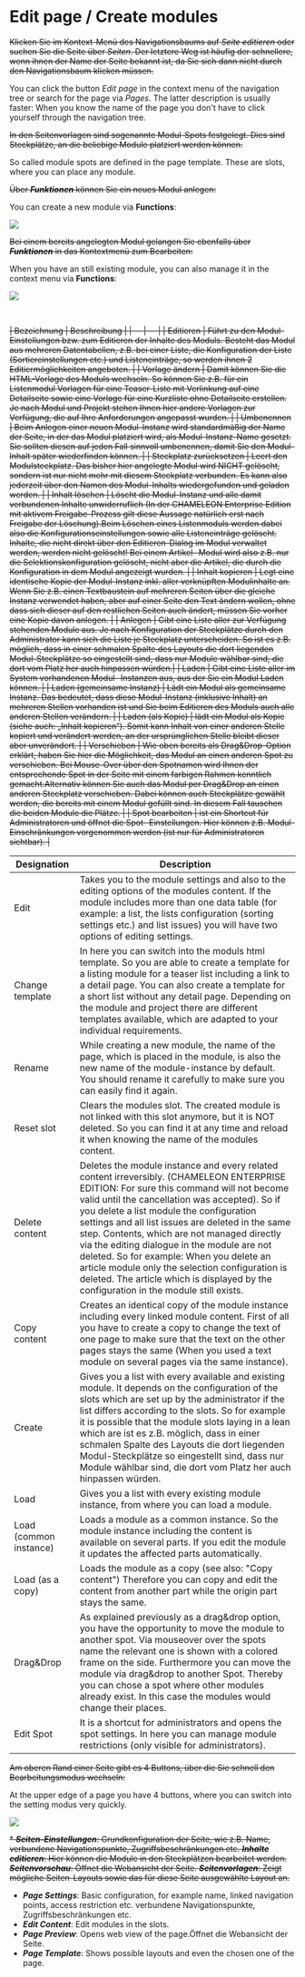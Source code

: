 # Edit page / Create modules

~~Klicken Sie im Kontext-Menü des Navigationsbaums auf *Seite editieren* oder suchen Sie die Seite über *Seiten*. Der letztere Weg ist häufig der schnellere, wenn ihnen der Name der Seite bekannt ist, da Sie sich dann nicht durch den Navigationsbaum klicken müssen.~~

You can click the button *Edit page* in the context menu of the navigation tree or search for the page via *Pages*. The latter description is usually faster: When you know the name of the page you don't have to click yourself through the navigation tree.

~~In den Seitenvorlagen sind sogenannte Modul-Spots festgelegt. Dies sind Steckplätze, an die beliebige Module platziert werden können.~~

So called module spots are defined in the page template. These are slots, where you can place any module.

~~Über ***Funktionen*** können Sie ein neues Modul anlegen:~~

You can create a new module via **Functions**:

![](bild19.png)

~~Bei einem bereits angelegten Modul gelangen Sie ebenfalls über ***Funktionen*** in das Kontextmenü zum Bearbeiten:~~

When you have an still existing module, you can also manage it in the context menu via **Functions**:

![](bild20.png)

<br>

~~| Bezeichnung | Beschreibung |
| -- | -- |
| Editieren | Führt zu den Modul-Einstellungen bzw. zum Editieren der Inhalte des Moduls. Besteht das Modul aus mehreren Datentabellen, z.B. bei einer Liste, die Konfiguration der Liste (Sortiereinstellungen etc.) und Listeneinträge, so werden ihnen 2 Editiermöglichkeiten angeboten. |
| Vorlage ändern | Damit können Sie die HTML-Vorlage des Moduls wechseln. So können Sie z.B. für ein Listenmodul Vorlagen für eine Teaser-Liste mit Verlinkung auf eine Detailseite sowie eine Vorlage für eine Kurzliste ohne Detailseite erstellen. Je nach Modul und Projekt stehen Ihnen hier andere Vorlagen zur Verfügung, die auf Ihre Anforderungen angepasst wurden. |
| Umbenennen | Beim Anlegen einer neuen Modul-Instanz wird standardmäßig der Name der Seite, in der das Modul platziert wird, als Modul-Instanz-Name gesetzt. Sie sollten diesen auf jeden Fall sinnvoll umbenennen, damit Sie den Modul-Inhalt später wiederfinden können. |
| Steckplatz zurücksetzen | Leert den Modulsteckplatz. Das bisher hier angelegte Modul wird NICHT gelöscht, sondern ist nur nicht mehr mit diesem Steckplatz verbunden. Es kann also jederzeit über den Namen des Modul-Inhalts wiedergefunden und geladen werden. |
| Inhalt löschen | Löscht die Modul-Instanz und alle damit verbundenen Inhalte unwiderruflich (In der CHAMELEON Enterprise Edition mit aktivem Freigabe-Prozess gilt diese Aussage natürlich erst nach Freigabe der Löschung).Beim Löschen eines Listenmoduls werden dabei also die Konfigurationseinstellungen sowie alle Listeneinträge gelöscht. Inhalte, die nicht direkt über den Editieren-Dialog im Modul verwaltet werden, werden nicht gelöscht! Bei einem Artikel- Modul wird also z.B. nur die Selektionskonfiguration gelöscht, nicht aber die Artikel, die durch die Konfiguration in dem Modul angezeigt wurden. |
| Inhalt kopieren | Legt eine identische Kopie der Modul-Instanz inkl. aller verknüpften Modulinhalte an. Wenn Sie z.B. einen Textbaustein auf mehreren Seiten über die gleiche Instanz verwendet haben, aber auf einer Seite den Text ändern wollen, ohne dass sich dieser auf den restlichen Seiten auch ändert, müssen Sie vorher eine Kopie davon anlegen. |
| Anlegen | Gibt eine Liste aller zur Verfügung stehenden Module aus. Je nach Konfiguration der Steckplätze durch den Administrator kann sich die Liste je Steckplatz unterscheiden. So ist es z.B. möglich, dass in einer schmalen Spalte des Layouts die dort liegenden Modul-Steckplätze so eingestellt sind, dass nur Module wählbar sind, die dort vom Platz her auch hinpassen würden.|
| Laden | Gibt eine Liste aller im System vorhandenen Modul- Instanzen aus, aus der Sie ein Modul Laden können. |
| Laden (gemeinsame Instanz) | Lädt ein Modul als gemeinsame Instanz. Das bedeutet, dass diese Modul-Instanz (inklusive Inhalt) an mehreren Stellen vorhanden ist und Sie beim Editieren des Moduls auch alle anderen Stellen verändern. |
| Laden (als Kopie) | lädt ein Modul als Kopie (siehe auch: „Inhalt kopieren“). Somit kann Inhalt von einer anderen Stelle kopiert und verändert werden, an der ursprünglichen Stelle bleibt dieser aber unverändert. |
| Verschieben | Wie oben bereits als Drag&Drop-Option erklärt, haben Sie hier die Möglichkeit, das Modul an einen anderen Spot zu verschieben. Bei Mouse-Over über den Spotnamen wird Ihnen der entsprechende Spot in der Seite mit einem farbigen Rahmen kenntlich gemacht.Alternativ können Sie auch das Modul per Drag&Drop an einen anderen Steckplatz verschieben. Dabei können auch Steckplätze gewählt werden, die bereits mit einem Modul gefüllt sind. In diesem Fall tauschen die beiden Module die Plätze. |
| Spot bearbeiten | ist ein Shortcut für Administratoren und öffnet die Spot- Einstellungen. Hier können z.B. Modul-Einschränkungen vorgenommen werden (ist nur für Administratoren sichtbar). |~~


| Designation | Description |
| -- | -- |
| Edit | Takes you to the module settings and also to the editing options of the modules content. If the module includes more than one data table (for example: a list, the lists configuration (sorting settings etc.) and list issues) you will have two options of editing settings. |
| Change template | In here you can switch into the moduls html template. So you are able to  create a template for a listing module for a teaser list including a link to a detail page. You can also create a template for a short list without any detail page. Depending on the module and project there are different templates available, which are adapted to your individual requirements. |
| Rename | While creating a new module, the name of the page, which is placed in the module, is also the new name of the module-instance by default. You should rename it carefully to make sure you can easily find it again. |
| Reset slot | Clears the modules slot. The created module is not linked with this slot anymore, but it is NOT deleted. So you can find it at any time and reload it when knowing the name of the modules content. |
| Delete content | Deletes the module instance and every related content irreversibly. (CHAMELEON ENTERPRISE EDITION: For sure this command will not become valid until the cancellation was accepted). So if you delete a list module the configuration settings and all list issues are deleted in the same step. Contents, which are not managed directly via the editing dialogue in the module are not deleted. So for example: When you delete an article module only the selection configuration is deleted. The article which is displayed by the configuration in the module still exists. |
| Copy content | Creates an identical copy of the module instance including every linked module content. First of all you have to create a copy to change the text of one page to make sure that the text on the other pages stays the same (When you used a text module on several pages via the same instance). |
| Create | Gives you a list with every available and existing module. It depends on the configuration of the slots which are set up by the administrator if the list differs according to the slots. So for example it is possible that the module slots laying in a lean which are   ist es z.B. möglich, dass in einer schmalen Spalte des Layouts die dort liegenden Modul-Steckplätze so eingestellt sind, dass nur Module wählbar sind, die dort vom Platz her auch hinpassen würden.|
| Load | Gives you a list with every existing module instance, from where you can load a module. |
| Load (common instance) | Loads a module as a common instance. So the module instance including the content is available on several parts. If you edit the module it updates the affected parts automatically. |
| Load (as a copy) | Loads the module as a copy (see also: "Copy content") Therefore you can copy and edit the content from another part while the origin part stays the same. |
| Drag&Drop | As explained previously as a drag&drop option, you have the opportunity to move the module to another spot. Via mouseover over the spots name the relevant one is shown  with a colored frame on the side. Furthermore you can move the module via drag&drop to another Spot. Thereby you can chose a spot where other modules already exist. In this case the modules would change their places. |
| Edit Spot | It is a shortcut for administrators and opens the spot settings. In here you can manage module restrictions (only visible for administrators). |


~~Am oberen Rand einer Seite gibt es 4 Buttons, über die Sie schnell den Bearbeitungsmodus wechseln:~~

At the upper edge of a page you have 4 buttons, where you can switch into the setting modus very quickly.

![](bild21.png)

~~* ***Seiten-Einstellungen***: Grundkonfiguration der Seite, wie z.B. Name, verbundene Navigationspunkte, Zugriffsbeschränkungen etc. 
***Inhalte editieren***: Hier können die Module in den Steckplätzen bearbeitet werden.
***Seitenvorschau***: Öffnet die Webansicht der Seite. 
***Seitenvorlagen***: Zeigt mögliche Seiten-Layouts sowie das für diese Seite ausgewählte Layout an.~~



* ***Page Settings***: Basic configuration, for example name, linked navigation points, access restriction etc. verbundene Navigationspunkte, Zugriffsbeschränkungen etc.
* ***Edit Content***: Edit modules in the slots.
* ***Page Preview***: Opens web view of the page.Öffnet die Webansicht der Seite. 
* ***Page Template***: Shows possible layouts and even the chosen one of the page.

